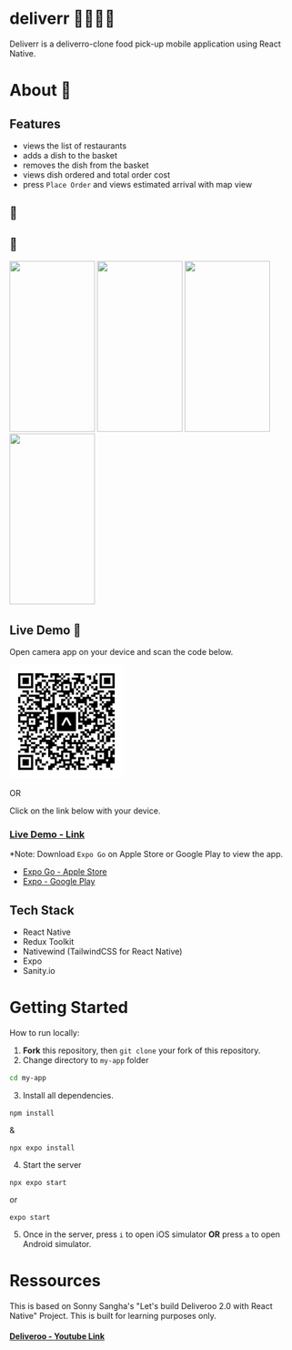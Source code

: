 # deliverr 🍕🥡🍔🌯
Deliverr is a deliverro-clone food pick-up mobile application using React Native. 

# About 📱

## Features
- views the list of restaurants
- adds a dish to the basket 
- removes the dish from the basket 
- views dish ordered and total order cost 
- press `Place Order` and views estimated arrival with map view

## 📸

##  🎥
<img src="./my-app/public/img/deliverr1-view.gif" data-canonical-src="https://gyazo.com/eb5c5741b6a9a16c692170a41a49c858.png" width="150" height="300" />
<img src="./my-app/public/img/deliverr-view.gif" data-canonical-src="https://gyazo.com/eb5c5741b6a9a16c692170a41a49c858.png" width="150" height="300" />
<img src="./my-app/public/img/adds-to-basket.gif" width="150" height="300" />
<img src="./my-app/public/img/place-order.gif" data-canonical-src="https://gyazo.com/eb5c5741b6a9a16c692170a41a49c858.png" width="150" height="300" />

## Live Demo 🔴
Open camera app on your device and scan the code below.

<a href="#instagram"><img src="./my-app/public/img/QRexpo-go.svg" alt="QR" width="200" height="200" /></a>

OR 

Click on the link below with your device. 
### [Live Demo - Link](https://expo.dev/@patriceandrea/deliverr?serviceType=classic&distribution=expo-go)

*Note: Download `Expo Go` on Apple Store or Google Play to view the app. 
- [Expo Go - Apple Store](https://apps.apple.com/ca/app/expo-go/id982107779)
- [Expo - Google Play](https://play.google.com/store/apps/details?id=host.exp.exponent&hl=en_CA&gl=US)

## Tech Stack 
- React Native 
- Redux Toolkit 
- Nativewind (TailwindCSS for React Native)
- Expo 
- Sanity.io 

# Getting Started 
How to run locally:

1. **Fork** this repository, then `git clone` your fork of this repository.
2. Change directory to `my-app` folder
```bash
cd my-app
```
3. Install all dependencies.
```
npm install
```
&
```
npx expo install
```
4. Start the server 

```
npx expo start 
```
or 

```
expo start 
```
5. Once in the server, press `i` to open iOS simulator **OR** press `a` to open Android simulator. 
# Ressources 
This is based on Sonny Sangha's "Let's build Deliveroo 2.0 with React Native" Project. This is built for learning purposes only. 
#### [Deliveroo - Youtube Link](https://www.youtube.com/watch?v=taPz40VmyzQ)